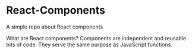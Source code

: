 # React-Components

A simple repo about React components

What are React components? Components are independent and reusable bits of code. They serve the same purpose as JavaScript functions.
